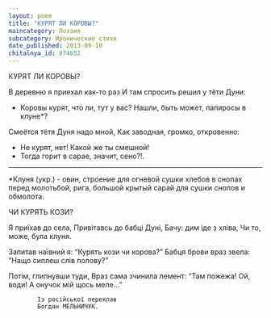 ```yaml
---
layout: poem
title: "КУРЯТ ЛИ КОРОВЫ?"
maincategory: Поэзия
subcategory: Иронические стихи
date_published: 2013-09-10
chitalnya_id: 874652
---
```




КУРЯТ ЛИ КОРОВЫ?

В деревню я приехал как-то раз
И там спросить решил у тёти Дуни:
- Коровы курят, что ли, тут у вас?
Нашли, быть может, папиросы в клуне\*?

Смеётся тётя Дуня надо мной,
Как заводная, громко, откровенно:
- Не курят, нет! Какой же ты смешной!
- Тогда горит в сарае, значит, сено?!.
___________________
\*Клуня (укр.) - овин, строение 
для огневой сушки хлебов в снопах
перед молотьбой, рига, большой 
крытый сарай  для сушки снопов и 
обмолота.

ЧИ КУРЯТЬ КОЗИ?

Я приїхав до села,
Привітавсь до бабці Дуні,
Бачу: дим іде з хліва,
Чи то, може, була клуня.

Запитав наївний я:
“Курять кози чи корова?”
Бабця брови враз звела:
“Нащо сиплеш слів полову?” 

Потім, глипнувши туди,
Враз сама зчинила лемент:
“Там пожежа! Ой, води!
А онучок мій щось меле...”

            Із російської переклав
            Богдан МЕЛЬНИЧУК.






